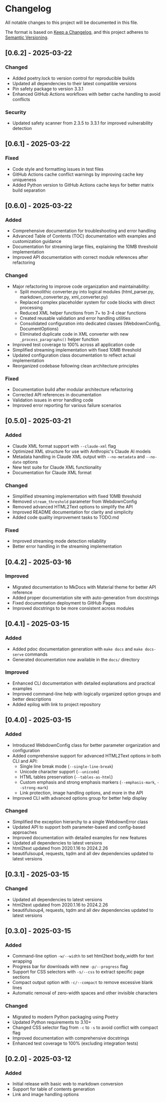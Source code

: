 # Changelog

All notable changes to this project will be documented in this file.

The format is based on [Keep a Changelog](https://keepachangelog.com/en/1.0.0/),
and this project adheres to [Semantic Versioning](https://semver.org/spec/v2.0.0.html).

## [0.6.2] - 2025-03-22

### Changed
- Added poetry.lock to version control for reproducible builds
- Updated all dependencies to their latest compatible versions
- Pin safety package to version 3.3.1
- Enhanced GitHub Actions workflows with better cache handling to avoid conflicts

### Security
- Updated safety scanner from 2.3.5 to 3.3.1 for improved vulnerability detection

## [0.6.1] - 2025-03-22

### Fixed
- Code style and formatting issues in test files
- GitHub Actions cache conflict warnings by improving cache key uniqueness
- Added Python version to GitHub Actions cache keys for better matrix build separation

## [0.6.0] - 2025-03-22

### Added
- Comprehensive documentation for troubleshooting and error handling
- Advanced Table of Contents (TOC) documentation with examples and customization guidance
- Documentation for streaming large files, explaining the 10MB threshold implementation
- Improved API documentation with correct module references after refactoring

### Changed
- Major refactoring to improve code organization and maintainability:
  - Split monolithic converter.py into logical modules (html_parser.py, markdown_converter.py, xml_converter.py)
  - Replaced complex placeholder system for code blocks with direct processing
  - Reduced XML helper functions from 7+ to 3-4 clear functions
  - Created reusable validation and error handling utilities
  - Consolidated configuration into dedicated classes (WebdownConfig, DocumentOptions)
  - Eliminated duplicate code in XML converter with new `_process_paragraphs()` helper function
- Improved test coverage to 100% across all application code
- Simplified streaming implementation with fixed 10MB threshold
- Updated configuration class documentation to reflect actual implementation
- Reorganized codebase following clean architecture principles

### Fixed
- Documentation build after modular architecture refactoring
- Corrected API references in documentation
- Validation issues in error handling code
- Improved error reporting for various failure scenarios

## [0.5.0] - 2025-03-21

### Added
- Claude XML format support with `--claude-xml` flag
- Optimized XML structure for use with Anthropic's Claude AI models
- Metadata handling in Claude XML output with `--no-metadata` and `--no-date` options
- New test suite for Claude XML functionality
- Documentation for Claude XML format

### Changed
- Simplified streaming implementation with fixed 10MB threshold
- Removed `stream_threshold` parameter from WebdownConfig
- Removed advanced HTML2Text options to simplify the API
- Improved README documentation for clarity and simplicity
- Added code quality improvement tasks to TODO.md

### Fixed
- Improved streaming mode detection reliability
- Better error handling in the streaming implementation

## [0.4.2] - 2025-03-16

### Improved
- Migrated documentation to MkDocs with Material theme for better API reference
- Added proper documentation site with auto-generation from docstrings
- Fixed documentation deployment to GitHub Pages
- Improved docstrings to be more consistent across modules

## [0.4.1] - 2025-03-15

### Added
- Added pdoc documentation generation with `make docs` and `make docs-serve` commands
- Generated documentation now available in the `docs/` directory

### Improved
- Enhanced CLI documentation with detailed explanations and practical examples
- Improved command-line help with logically organized option groups and better descriptions
- Added epilog with link to project repository

## [0.4.0] - 2025-03-15

### Added
- Introduced WebdownConfig class for better parameter organization and configuration
- Added comprehensive support for advanced HTML2Text options in both CLI and API:
  - Single line break mode (`--single-line-break`)
  - Unicode character support (`--unicode`)
  - HTML tables preservation (`--tables-as-html`)
  - Custom emphasis and strong emphasis markers (`--emphasis-mark`, `--strong-mark`)
  - Link protection, image handling options, and more in the API
- Improved CLI with advanced options group for better help display

### Changed
- Simplified the exception hierarchy to a single WebdownError class
- Updated API to support both parameter-based and config-based approaches
- Improved documentation with detailed examples for new features
- Updated all dependencies to latest versions
- html2text updated from 2020.1.16 to 2024.2.26
- beautifulsoup4, requests, tqdm and all dev dependencies updated to latest versions

## [0.3.1] - 2025-03-15

### Changed
- Updated all dependencies to latest versions
- html2text updated from 2020.1.16 to 2024.2.26
- beautifulsoup4, requests, tqdm and all dev dependencies updated to latest versions

## [0.3.0] - 2025-03-15

### Added
- Command-line option `-w/--width` to set html2text body_width for text wrapping
- Progress bar for downloads with new `-p/--progress` flag
- Support for CSS selectors with `-s/--css` to extract specific page sections
- Compact output option with `-c/--compact` to remove excessive blank lines
- Automatic removal of zero-width spaces and other invisible characters

### Changed
- Migrated to modern Python packaging using Poetry
- Updated Python requirements to 3.10+
- Changed CSS selector flag from `-c` to `-s` to avoid conflict with compact flag
- Improved documentation with comprehensive docstrings
- Enhanced test coverage to 100% (excluding integration tests)

## [0.2.0] - 2025-03-12

### Added
- Initial release with basic web to markdown conversion
- Support for table of contents generation
- Link and image handling options

